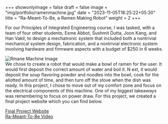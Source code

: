 +++
showonlyimage = false
draft = false
image = "img/portfolio/ramenmachine.jpg"
date = "2023-11-05T18:25:22+05:30"
title = "Ra-Meant-To-Be, a Ramen Making Robot"
weight = 2
+++

For our Principles of Integrated Engineering course, I was tasked, with a team of four other students, Esme Abbot, Sushmit Dutta, Joon Kang, and Han Vakil, to design a mechatronic system that included both a nontrivial mechanical system design, fabrication, and a nontrivial electronic system involving hardware and firmware aspects with a budget of $250 in 6 weeks.
<!--more-->
![Rmane Machine Image][1]  
We chose to create a robot that would make a bowl of ramen for the user.
It would first deposit the correct amount of water and boil it.
N ext, it would deposit the soup flavoring powder and noodles into the bowl, cook for the allotted amount of time, and then turn off the stove when the dish was ready.
In this project, I chose to move out of my comfort zone and focus on the electrical components of this machine. One of my biggest takeaways was remembering to focus on power draw. 
For this project, we created a final project website which you can find below.

[Final Project Website](https://olincollege.github.io/pie-2021-03/Ra-meant-to-be/index.html)  
[Ra-Meant-To-Be Video]()

[1]: /img/portfolio/ramencropped.jpg
